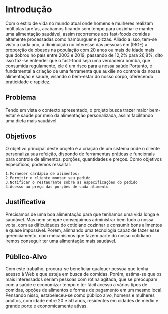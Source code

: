 # Introdução

Com o estilo de vida no mundo atual onde homens e mulheres realizam múltiplas tarefas, acabamos ficando sem tempo para cozinhar e manter uma alimentação saudável, assim recorremos aos fast-foods comidas altamente processadas como hamburguer e pizzas.
Aliado a isso, tem-se visto a cada ano, a diminuição no interesse das pessoas em (IBGE) a proporção de obesos na população com 20 anos ou mais de idade mais que dobrou no país entre 2003 e 2019, passando de 12,2% para 26,8%, dito isso  faz-se entender que o fast-food seja uma verdadeira bomba, que consumida regulamente, ele é um risco para a nossa saúde
Portanto, é fundamental a criação de uma ferramenta que auxilie no controle da nossa alimentação e saúde, visando o bem-estar do nosso corpo, oferecendo praticidade e rapidez.

## Problema
Tendo em vista o contexto apresentado, o projeto busca trazer maior bem-estar e saúde por meio da alimentação personalizada, assim facilitando uma dieta mais saudável.
## Objetivos

O objetivo principal deste projeto é a criação de um sistema onde o cliente personaliza sua refeição, dispondo de ferramentas práticas e funcionais para controle de alimentos, porções, quantidades e preços.
Como objetivos específicos, podemos ressaltar:

    1.Fornecer cardápio de alimentos;   
    2.Permitir o cliente montar seu pedido
    3.Notificar o restaurante sobre as especificações do pedido
    4.Acesso ao preço das porções de cada alimento

## Justificativa

Precisamos de uma boa alimentação para que tenhamos uma vida longa e saudável. Mas nem sempre conseguimos administrar bem tudo a nossa volta, com as dificuldades do cotidiano cozinhar e consumir bons alimentos é quase impossível. Porém, alinhando uma tecnologia capaz de fazer esse gerenciamento, com mecanismos que fazem parte do nosso cotidiano iremos conseguir ter uma alimentação mais saudável.

## Público-Alvo

Com este trabalho, procura-se beneficiar qualquer pessoa que tenha acesso à Web e que esteja em busca de comidas. Porém, estima-se que os mais interessados seriam pessoas com rotina agitada, que se preocupam com a saúde e economizar tempo e ter fácil acesso a vários tipos de comidas, opções de alimentos e formas de pagamento em um mesmo local.
Pensando nisso, estabeleceu-se como público alvo, homens e mulheres adultos, com idade entre 20 e 50 anos, residentes em cidades de médio e grande porte e economicamente ativas.


